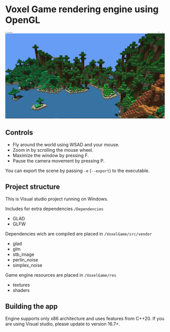 # Voxel Game rendering engine using OpenGL
![valleys](VoxelGame/res/textures/valleys.PNG)

## Controls
  - Fly around the world using WSAD and your mouse.
  - Zoom in by scrolling the mouse wheel.
  - Maximize the window by pressing F.
  - Pause the camera movement by pressing P.

You can export the scene by passing `-e` (`--export`) to the executable.

## Project structure

This is Visual studio project running on Windows.

Includes for extra dependencies `/Dependencies`
  - GLAD
  - GLFW
  
Dependencies wich are compiled are placed in `/VoxelGame/src/vendor`
  - glad
  - glm
  - stb_image
  - perlin_noise
  - simplex_noise
  
Game engine resources are placed in `/VoxelGame/res`
  - textures
  - shaders

## Building the app
Engine supports only x86 architecture and uses features from C++20. If you are using Visual studio, please update to version 16.7+.
